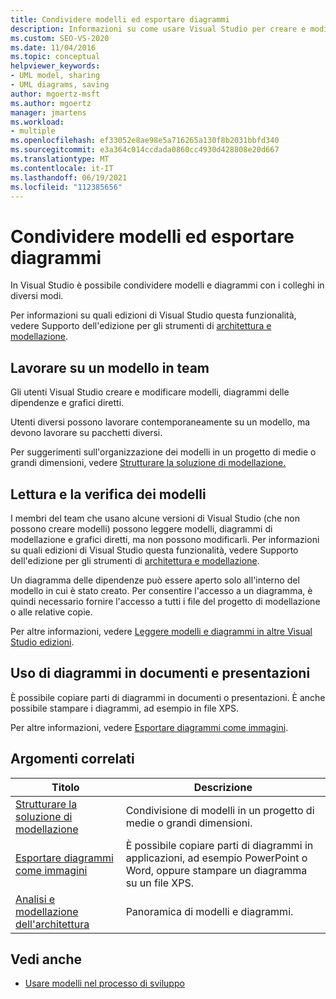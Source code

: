 ```yaml
---
title: Condividere modelli ed esportare diagrammi
description: Informazioni su come usare Visual Studio per creare e modificare modelli, diagrammi delle dipendenze e grafici diretti.
ms.custom: SEO-VS-2020
ms.date: 11/04/2016
ms.topic: conceptual
helpviewer_keywords:
- UML model, sharing
- UML diagrams, saving
author: mgoertz-msft
ms.author: mgoertz
manager: jmartens
ms.workload:
- multiple
ms.openlocfilehash: ef33052e8ae98e5a716265a130f8b2031bbfd340
ms.sourcegitcommit: e3a364c014ccdada0860cc4930d428808e20d667
ms.translationtype: MT
ms.contentlocale: it-IT
ms.lasthandoff: 06/19/2021
ms.locfileid: "112385656"
---
```

# <a name="share-models-and-exporting-diagrams"></a>Condividere modelli ed esportare diagrammi
In Visual Studio è possibile condividere modelli e diagrammi con i colleghi in diversi modi.

 Per informazioni su quali edizioni di Visual Studio questa funzionalità, vedere Supporto dell'edizione per gli strumenti di [architettura e modellazione](../ide/class-designer/how-to-add-class-diagrams-to-projects.md).

## <a name="working-on-a-model-as-a-team"></a>Lavorare su un modello in team
 Gli utenti Visual Studio creare e modificare modelli, diagrammi delle dipendenze e grafici diretti.

 Utenti diversi possono lavorare contemporaneamente su un modello, ma devono lavorare su pacchetti diversi.

 Per suggerimenti sull'organizzazione dei modelli in un progetto di medie o grandi dimensioni, vedere [Strutturare la soluzione di modellazione.](../modeling/structure-your-modeling-solution.md)

## <a name="reading-and-reviewing-models"></a>Lettura e la verifica dei modelli
 I membri del team che usano alcune versioni di Visual Studio (che non possono creare modelli) possono leggere modelli, diagrammi di modellazione e grafici diretti, ma non possono modificarli.  Per informazioni su quali edizioni di Visual Studio questa funzionalità, vedere Supporto dell'edizione per gli strumenti di [architettura e modellazione](../modeling/analyze-and-model-your-architecture.md#VersionSupport).

 Un diagramma delle dipendenze può essere aperto solo all'interno del modello in cui è stato creato. Per consentire l'accesso a un diagramma, è quindi necessario fornire l'accesso a tutti i file del progetto di modellazione o alle relative copie.

 Per altre informazioni, vedere [Leggere modelli e diagrammi in altre Visual Studio edizioni](../modeling/read-models-and-diagrams-in-other-visual-studio-editions.md).

## <a name="using-diagrams-in-documents-and-presentations"></a>Uso di diagrammi in documenti e presentazioni
 È possibile copiare parti di diagrammi in documenti o presentazioni. È anche possibile stampare i diagrammi, ad esempio in file XPS.

 Per altre informazioni, vedere [Esportare diagrammi come immagini](../modeling/export-diagrams-as-images.md).

## <a name="related-topics"></a>Argomenti correlati

|Titolo|Descrizione|
|-|-|
|[Strutturare la soluzione di modellazione](../modeling/structure-your-modeling-solution.md)|Condivisione di modelli in un progetto di medie o grandi dimensioni.|
|[Esportare diagrammi come immagini](../modeling/export-diagrams-as-images.md)|È possibile copiare parti di diagrammi in applicazioni, ad esempio PowerPoint o Word, oppure stampare un diagramma su un file XPS.|
|[Analisi e modellazione dell'architettura](../modeling/analyze-and-model-your-architecture.md)|Panoramica di modelli e diagrammi.|

## <a name="see-also"></a>Vedi anche

- [Usare modelli nel processo di sviluppo](../modeling/use-models-in-your-development-process.md)
